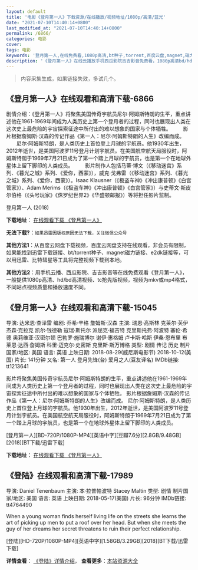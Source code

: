 ```yaml
---
layout: default
title: '电影《登月第一人》下载资源/在线播放/视频地址/1080p/高清/蓝光'
date: "2021-07-10T14:40:14+0800"
last_modified_at: "2021-07-10T14:40:14+0800"
permalink: /6866/
categories: 电影
cover:
tags: 电影
keywords: '登月第一人,在线免费看,1080p高清,bt种子,torrent,百度云盘,magnet,磁力链,迅雷下载资源'
description: '《登月第一人》在线云播放手机西瓜影院吉吉影音免费看，1080p高清bd/hd未删减完整版和tc抢先枪版，mkv/mp4格式，附带bt/torrent种子、magnet/磁力链、百度云盘、网盘资源迅雷下载链接'
---
```


>内容采集生成，如果链接失效，多试几个。


## 《登月第一人》在线观看和高清下载-6866

剧情介绍：《登月第一人》将聚焦美国传奇宇航员尼尔·阿姆斯特朗的生平，重点讲述他在1961-1969年间成为人类历史上第一个登月者的过程，同时也展现出人类在这次史上最危险的宇宙探索征途中所付出的难以想象的国家与个体牺牲。 　　影片根据詹姆斯·汉森的传记作品《第一人：尼尔·阿姆斯特朗的人生》改编而成。 　　尼尔·阿姆斯特朗，是人类历史上首位登上月球的宇航员。他1930年出生，2012年逝世，是美国阿波罗11号登月计划宇航员。在美国航空航天局服役时，阿姆斯特朗于1969年7月21日成为了第一个踏上月球的宇航员，也是第一个在地球外星体上留下脚印的人类成员。 　　影片制作人包括马蒂·博文（《移动迷宫》系列、《暮光之城》系列、《爱你，西蒙》），威克·戈弗雷（《移动迷宫》系列、《暮光之城》系列、《爱你，西蒙》）。Isaac Klausner（《极盗车神》《冲出康普顿》《白宫管家》）、Adam Merims（《极盗车神》《冲出康普顿》《白宫管家》）与史蒂文·斯皮尔伯格（《头号玩家》《侏罗纪世界2》《华盛顿邮报》）等将担任影片监制。


登月第一人 (2018)

**下载地址**： [在线观看下载 《登月第一人》](https://www.btbtdy.me/btdy/dy13969.html) 


**无法下载?**：`如果迅雷因版权原因无法下载，关注微信公众号 `

**其他方法1**：从百度云网盘下载视频，百度云网盘支持在线观看，非会员有限制，如果能找到迅雷下载链接、bt/torrent种子、magnet磁力链接、e2dk链接等，可以用迅雷、比特彗星等工具将完整视频下载到本地。

**其他方法2**：用手机云播、西瓜影院、吉吉影音等在线免费观看《登月第一人》，一般提供1080p高清、hd/bd高清视频、tc抢先版视频，视频为mkv或mp4格式，不同站点视频质量和播放速度不同。


## 《登月第一人》在线观看和高清下载-15045

导演: 达米恩·查泽雷 编剧: 乔希·辛格 詹姆斯·汉森 主演: 瑞恩·高斯林 克莱尔·芙伊 杰森·克拉克 凯尔·钱德勒 寇瑞·斯托尔 派屈克·福吉特 克里斯托弗·阿波特 塞伦·希德 奥莉维亚·汉密尔顿 巴勃罗·施瑞博尔 谢伊·惠格姆 卢卡斯·哈斯 伊桑·恩布里 布莱恩·达西·詹姆斯 科里·迈克尔·史密斯 克里斯·斯万博格 类型: 剧情 传记 历史 制片国家/地区: 美国 语言: 英语 上映日期: 2018-08-29(威尼斯电影节) 2018-10-12(美国) 片长: 141分钟 又名: 第一人 登月先锋(台) 爱月之人(豆友译名) IMDb链接: tt1213641

影片将聚焦美国传奇宇航员尼尔·阿姆斯特朗的生平，重点讲述他在1961-1969年间成为人类历史上第一个登月者的过程，同时也展现出人类在这次史上最危险的宇宙探索征途中所付出的难以想象的国家与个体牺牲。 影片根据詹姆斯·汉森的传记作品《第一人：尼尔·阿姆斯特朗的人生》改编而成。 尼尔·阿姆斯特朗，是人类历史上首位登上月球的宇航员。他1930年出生，2012年逝世，是美国阿波罗11号登月计划宇航员。在美国航空航天局服役时，阿姆斯特朗于1969年7月21日成为了第一个踏上月球的宇航员，也是第一个在地球外星体上留下脚印的人类成员。


[登月第一人][BD-720P/1080P-MP4][英语中字][豆瓣7.6分][2.8GB/9.48GB][2018][BT下载/迅雷下载]

**下载地址**： [在线观看下载 《登月第一人》](https://www.btdx8.com/torrent/dydyr_2018.html) 


## 《登陆》在线观看和高清下载-17989

导演: Daniel Tenenbaum 主演: 本·拉普帕波特 Stacey Maltin 类型: 剧情 制片国家/地区: 美国 语言: 英语 上映日期: 2018-05-17(美国) 片长: 96分钟 IMDb链接: tt4764490

When a young woman finds herself living life on the streets she learns the art of picking up men to put a roof over her head. But when she meets the guy of her dreams her secret threatens to ruin their perfect relationship.


[登陆][HD-720P/1080P-MP4][英语中字][1.58GB/3.29GB][2018][BT下载/迅雷下载]

**详情查看**： [《登陆》详情介绍](/movie/17989/)， **查看更多**：[本站资源大全](/movie/t/all/)

